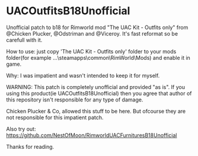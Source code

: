 # UACOutfitsB18Unofficial
Unofficial patch to b18 for Rimworld mod "The UAC Kit - Outfits only" from @Chicken Plucker, @Odstriman and @Viceroy.
It's fast reformat so be carefull with it.

How to use: just copy 'The UAC Kit - Outfits only' folder to your mods folder(for example ...\steamapps\common\RimWorld\Mods\) and enable it in game.

Why: I was impatient and wasn't intended to keep it for myself.

WARNING: This patch is completely unofficial and provided "as is". If you using this product(ie UACOutfitsB18Unofficial) then you agree that author of this repository isn't responsible for any type of damage.

Chicken Plucker & Co, allowed this stuff to be here. But ofcourse they are not responsible for this impatient patch.

Also try out:
https://github.com/NestOfMoon/RimworldUACFurnituresB18Unofficial

Thanks for reading.
